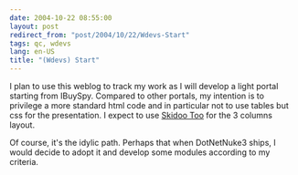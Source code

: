 ```yaml
---
date: 2004-10-22 08:55:00
layout: post
redirect_from: "post/2004/10/22/Wdevs-Start"
tags: qc, wdevs
lang: en-US
title: "(Wdevs) Start"
---
```


I plan to use this weblog to track my work as I will develop a light portal
starting from IBuySpy. Compared to other portals, my intention is to privilege
a more standard html code and in particular not to use tables but css for the
presentation. I expect to use [Skidoo
Too](http://webhost.bridgew.edu/etribou/layouts/skidoo_too/index.html) for the 3 columns layout.

Of course, it's the idylic path. Perhaps that when DotNetNuke3 ships, I
would decide to adopt it and develop some modules according to my criteria.
